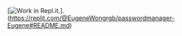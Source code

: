 [![Work in Repl.it](https://classroom.github.com/assets/work-in-replit-14baed9a392b3a25080506f3b7b6d57f295ec2978f6f33ec97e36a161684cbe9.svg).].
(https://replit.com/@EugeneWongrgb/passwordmanager-Eugene#README.md)
